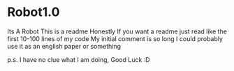 # Robot1.0
Its A Robot
This is a readme
Honestly If you want a readme just read like the first 10-100 lines of my code
My initial comment is so long I could probably use it as an english paper or something

p.s. I have no clue what I am doing, Good Luck :D
